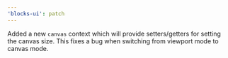 ```yaml
---
'blocks-ui': patch
---
```


Added a new `canvas` context which will provide setters/getters for setting the canvas size. This fixes a bug when switching from viewport mode to canvas mode.
